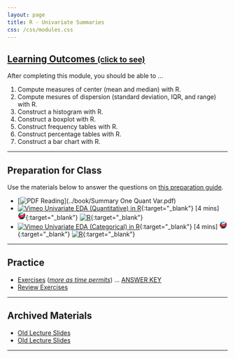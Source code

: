 ```yaml
---
layout: page
title: R - Univariate Summaries
css: /css/modules.css
---
```


<div class="panel-group-ILOs">
  <div class="panel panel-default">
    <div class="panel-heading">
      <h2 class="panel-title">
        <a data-toggle="collapse" href="#ILOs">Learning Outcomes <small>(click to see)</small></a>
      </h2>
    </div>
    <div id="ILOs" class="panel-collapse collapse">
      <div class="panel-body">
<p>After completing this module, you should be able to ...</p>

<ol>
  <li>Compute measures of center (mean and median) with R.</li>
  <li>Compute mesures of dispersion (standard deviation, IQR, and range) with R.</li>
  <li>Construct a histogram with R.</li>
  <li>Construct a boxplot with R.</li>
  <li>Construct frequency tables with R.</li>
  <li>Construct percentage tables with R.</li>
  <li>Construct a bar chart with R.</li>
</ol>
      </div>
    </div>
  </div>
</div>

----

## Preparation for Class

Use the materials below to answer the questions on [this preparation guide](Prep/RUniv).

* [![PDF](../img/pdf.png) Reading](../book/Summary One Quant Var.pdf)
* [![Vimeo](../img/dhovid.png) Univariate EDA (Quantitative) in R](https://vimeo.com/user45324800/ncstats-uedaq){:target="_blank"} [4 mins]  [![Web](../img/web.png)](HO/UEDAQuant1_RHO.html){:target="_blank"}  [![R](../img/Rlogo.png)](HO/UEDAQuant1_RHO.R){:target="_blank"}
* [![Vimeo](../img/dhovid.png) Univariate EDA (Categorical) in R](https://vimeo.com/user45324800/ncstats-uedac){:target="_blank"} [4 mins]  [![Web](../img/web.png)](HO/UEDACat_RHO.html){:target="_blank"}  [![R](../img/Rlogo.png)](HO/UEDACat_RHO.R){:target="_blank"}

----

## Practice

* [Exercises](CE/RUniv_CE1) ([*more as time permits*](CE/RUniv_CE2)) ... [ANSWER KEY](CE/KEY_RUniv_CE)
* [Review Exercises](RE/RUniv_RevEx)

----

## Archived Materials

* [Old Lecture Slides](PPT/UEDAQuant_PPT_old.pptx)
* [Old Lecture Slides](PPT/UEDACat_PPT_old.pptx)

----
